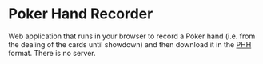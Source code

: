 # Poker Hand Recorder

Web application that runs in your browser to record a Poker hand (i.e. from the
dealing of the cards until showdown) and then download it in the
[PHH](https://arxiv.org/html/2312.11753v2) format.  There is no server.

